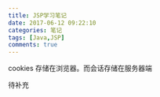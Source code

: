 ```yaml
---
title: JSP学习笔记
date: 2017-06-12 09:22:10
categories: 笔记
tags: [Java,JSP]
comments: true
---
```


cookies 存储在浏览器。而会话存储在服务器端
<!--more-->
待补充
